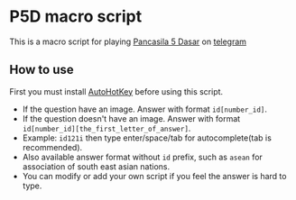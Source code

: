 # P5D macro script

This is a macro script for playing <a href="https://telegram.me/pancasila5dbot">Pancasila 5 Dasar</a> on <a href="telegram.org">telegram</a>

## How to use
First you must install [AutoHotKey](https://ahkscript.org/) before using this script.
* If the question have an image. Answer with format `id[number_id]`.
* If the question doesn't have an image. Answer with format `id[number_id][the_first_letter_of_answer]`.
* Example: ```id121i``` then type enter/space/tab for autocomplete(tab is recommended).
* Also available answer format without `id` prefix, such as `asean` for association of south east asian nations.
* You can modify or add your own script if you feel the answer is hard to type.
